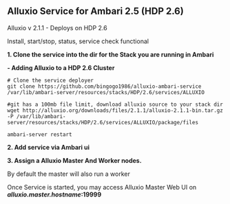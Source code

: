 ## Alluxio Service for Ambari 2.5 (HDP 2.6)

Alluxio v 2.1.1 - Deploys on HDP 2.6


Install, start/stop, status, service check functional


**1. Clone the service into the dir for the Stack you are running in Ambari**

**- Adding Alluxio to a HDP 2.6 Cluster**

```
# Clone the service deployer
git clone https://github.com/bingogo1986/alluxio-ambari-service /var/lib/ambari-server/resources/stacks/HDP/2.6/services/ALLUXIO

#git has a 100mb file limit, download alluxio source to your stack dir
wget http://alluxio.org/downloads/files/2.1.1/alluxio-2.1.1-bin.tar.gz -P /var/lib/ambari-server/resources/stacks/HDP/2.6/services/ALLUXIO/package/files 

ambari-server restart

```


**2. Add service via Ambari ui**



**3. Assign a Alluxio Master And Worker nodes.**

By default the master will also run a worker 


Once Service is started, you may access Alluxio Master Web UI on ***alluxio.master.hostname*:19999**
